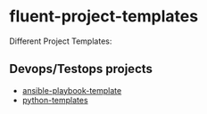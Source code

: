 # fluent-project-templates
Different Project Templates:



## Devops/Testops projects 

- [ansible-playbook-template](ansible-playbook-templates/)
- [python-templates](https://github.com/qdriven/fluent-pypro-template)

